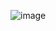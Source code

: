 ![image](https://user-images.githubusercontent.com/76823502/153610850-26aca333-447a-4373-858f-a6f5e21ece57.png)
